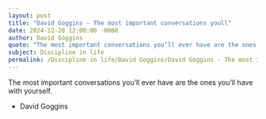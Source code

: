 ```yaml
---
layout: post
title: "David Goggins - The most important conversations youll"
date: 2024-12-28 12:00:00 -0000
author: David Goggins
quote: "The most important conversations you’ll ever have are the ones you’ll have with yourself."
subject: Discipline in life
permalink: /Discipline in life/David Goggins/David Goggins - The most important conversations youll
---
```


The most important conversations you’ll ever have are the ones you’ll have with yourself.

- David Goggins
